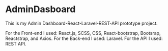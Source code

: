 # AdminDasboard
This is my Admin Dashboard-React-Laravel-REST-API prototype project.

For the Front-end I used: React.js, SCSS, CSS, React-bootstrap, Bootsrap, Reactstrap, and Axios.
For the Back-end I used: Laravel. 
For the API I used: REST API.


